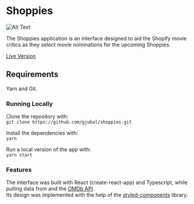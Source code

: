 # Shoppies

![Alt Text](https://media.giphy.com/media/TG7jUjEcwP5fWAqfAA/giphy.gif)

The Shoppies application is an interface designed to aid the Shopify movie
critics as they select movie nominations for the upcoming Shoppies.

[Live Version](www.google.com)

## Requirements

Yarn and Git.

### Running Locally

Clone the repository with:\
`git clone https://github.com/gjubal/shoppies.git`

Install the dependencies with:\
`yarn`

Run a local version of the app with:\
`yarn start`

### Features

The interface was built with React (create-react-app) and Typescript, while pulling data from and the [OMDb API](https://www.omdbapi.com/).\
Its design was implemented with the help of the [styled-components](https://styled-components.com/) library.



